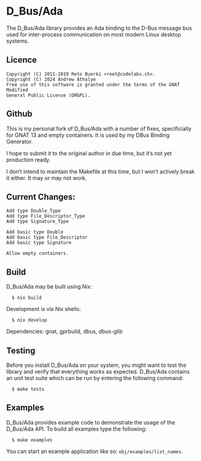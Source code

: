 D\_Bus/Ada
=========

The D\_Bus/Ada library provides an Ada binding to the D-Bus message bus used for
inter-process communication on most modern Linux desktop systems.


Licence
-------
```
Copyright (C) 2011-2019 Reto Buerki <reet@codelabs.ch>.
Copyright (C) 2024 Andrew Athalye
Free use of this software is granted under the terms of the GNAT Modified
General Public License (GMGPL).
```

Github
------
This is my personal fork of D\_Bus/Ada with a number of fixes, specificially for
GNAT 13 and empty containers. It is used by my DBus Binding Generator.

I hope to submit it to the original author in due time, but it’s not yet
production ready.

I don’t intend to maintain the Makefile at this time, but I won’t actively break
it either. It may or may not work.

Current Changes:
----------------
```
Add type Double_Type
Add type File_Descriptor_Type
Add type Signature_Type

Add basic type Double
Add basic type File_Descriptor
Add basic type Signature

Allow empty containers.
```

Build
-----
D\_Bus/Ada may be built using Nix:

```
  $ nix build
```

Development is via Nix shells:

```
  $ nix develop
```

Dependencies: gnat, gprbuild, dbus, dbus-glib

Testing
-------
Before you install D\_Bus/Ada on your system, you might want to test the library
and verify that everything works as expected. D\_Bus/Ada contains an unit test
suite which can be run by entering the following command:

```
  $ make tests
```

Examples
--------
D\_Bus/Ada provides example code to demonstrate the usage of the D\_Bus/Ada API.
To build all examples type the following:

```
  $ make examples
```

You can start an example application like so: `obj/examples/list_names`.

